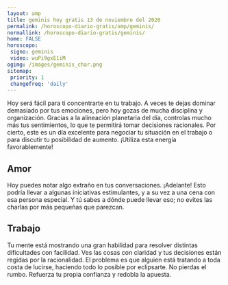 ```yaml
---
layout: amp
title: geminis hoy gratis 13 de noviembre del 2020 
permalink: /horoscopo-diario-gratis/amp/geminis/
normallink: /horoscopo-diario-gratis/geminis/
home: FALSE
horoscopo:
 signo: geminis
 video: wuPi9gxE1iM
ogimg: /images/geminis_char.png
sitemap:
 priority: 1
 changefreq: 'daily'
---
```



Hoy será fácil para ti concentrarte en tu trabajo. A veces te dejas dominar demasiado por tus emociones, pero hoy gozas de mucha disciplina y organización. Gracias a la alineación planetaria del día, controlas mucho más tus sentimientos, lo que te permitirá tomar decisiones racionales. Por cierto, este es un día excelente para negociar tu situación en el trabajo o para discutir tu posibilidad de aumento. ¡Utiliza esta energía favorablemente!

## Amor

Hoy puedes notar algo extraño en tus conversaciones. ¡Adelante! Esto podría llevar a algunas iniciativas estimulantes, y a su vez a una cena con esa persona especial. Y tú sabes a dónde puede llevar eso; no evites las charlas por más pequeñas que parezcan.

## Trabajo

Tu mente está mostrando una gran habilidad para resolver distintas dificultades con facilidad. Ves las cosas con claridad y tus decisiones están regidas por la racionalidad. El problema es que alguien está tratando a toda costa de lucirse, haciendo todo lo posible por eclipsarte. No pierdas el rumbo. Refuerza tu propia confianza y redobla la apuesta.